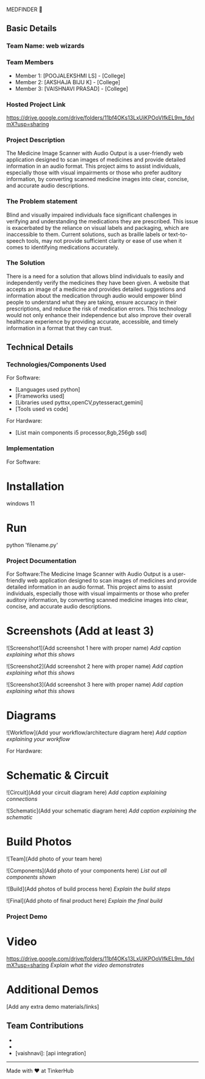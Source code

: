 MEDFINDER 🎯


## Basic Details
### Team Name: web wizards


### Team Members
- Member 1: [POOJALEKSHMI LS] - [College]
- Member 2: [AKSHAJA BIJU K] - [College]
- Member 3: [VAISHNAVI PRASAD] - [College]

### Hosted Project Link
https://drive.google.com/drive/folders/11bf4OKs13LxUiKPOoVlfkEL9m_fdvImX?usp=sharing

### Project Description
The Medicine Image Scanner with Audio Output is a user-friendly web application designed to scan images of medicines and provide detailed information in an audio format. This project aims to assist individuals, especially those with visual impairments or those who prefer auditory information, by converting scanned medicine images into clear, concise, and accurate audio descriptions.

### The Problem statement
 Blind and visually impaired individuals face significant challenges in verifying and understanding the medications they are prescribed. This issue is exacerbated by the reliance on visual labels and packaging, which are inaccessible to them. Current solutions, such as braille labels or text-to-speech tools, may not provide sufficient clarity or ease of use when it comes to identifying medications accurately.

### The Solution
There is a need for a solution that allows blind individuals to easily and independently verify the medicines they have been given. A website that accepts an image of a medicine and provides detailed suggestions and information about the medication through audio would empower blind people to understand what they are taking, ensure accuracy in their prescriptions, and reduce the risk of medication errors. This technology would not only enhance their independence but also improve their overall healthcare experience by providing accurate, accessible, and timely information in a format that they can trust.

## Technical Details
### Technologies/Components Used
For Software:
- [Languages used python]
- [Frameworks used]
- [Libraries used pyttsx,openCV,pytesseract,gemini]
- [Tools used vs code]

For Hardware:
- [List main components i5 processor,8gb,256gb ssd]


### Implementation
For Software:
# Installation
windows 11

# Run
python 'filename.py'

### Project Documentation
For Software:The Medicine Image Scanner with Audio Output is a user-friendly web application designed to scan images of medicines and provide detailed information in an audio format. This project aims to assist individuals, especially those with visual impairments or those who prefer auditory information, by converting scanned medicine images into clear, concise, and accurate audio descriptions.

# Screenshots (Add at least 3)
![Screenshot1](Add screenshot 1 here with proper name)
*Add caption explaining what this shows*

![Screenshot2](Add screenshot 2 here with proper name)
*Add caption explaining what this shows*

![Screenshot3](Add screenshot 3 here with proper name)
*Add caption explaining what this shows*

# Diagrams
![Workflow](Add your workflow/architecture diagram here)
*Add caption explaining your workflow*

For Hardware:

# Schematic & Circuit
![Circuit](Add your circuit diagram here)
*Add caption explaining connections*

![Schematic](Add your schematic diagram here)
*Add caption explaining the schematic*

# Build Photos
![Team](Add photo of your team here)


![Components](Add photo of your components here)
*List out all components shown*

![Build](Add photos of build process here)
*Explain the build steps*

![Final](Add photo of final product here)
*Explain the final build*

### Project Demo
# Video
https://drive.google.com/drive/folders/11bf4OKs13LxUiKPOoVlfkEL9m_fdvImX?usp=sharing
*Explain what the video demonstrates*

# Additional Demos
[Add any extra demo materials/links]

## Team Contributions
- [akshaja]: [frontend]
- [pooja]: [design]
- [vaishnavi]: [api integration]

---
Made with ❤️ at TinkerHub

